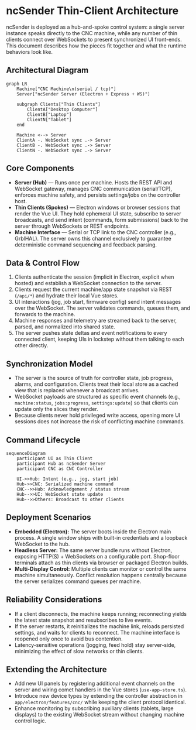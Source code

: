 # ncSender Thin-Client Architecture

ncSender is deployed as a hub-and-spoke control system: a single server instance speaks directly to the CNC machine, while any number of thin clients connect over WebSockets to present synchronized UI front-ends. This document describes how the pieces fit together and what the runtime behaviors look like.

## Architectural Diagram
```mermaid
graph LR
    Machine["CNC Machine\n(serial / tcp)"]
    Server["ncSender Server (Electron + Express + WS)"]

    subgraph Clients["Thin Clients"]
        ClientA["Desktop Computer"]
        ClientB["Laptop"]
        ClientN["Tablet"]
    end

    Machine <--> Server
    ClientA -. WebSocket sync .-> Server
    ClientB -. WebSocket sync .-> Server
    ClientN -. WebSocket sync .-> Server
```

## Core Components
- **Server (Hub)** — Runs once per machine. Hosts the REST API and WebSocket gateway, manages CNC communication (serial/TCP), enforces machine safety, and persists settings/jobs on the controller host.
- **Thin Clients (Spokes)** — Electron windows or browser sessions that render the Vue UI. They hold ephemeral UI state, subscribe to server broadcasts, and send intent (commands, form submissions) back to the server through WebSockets or REST endpoints.
- **Machine Interface** — Serial or TCP link to the CNC controller (e.g., GrblHAL). The server owns this channel exclusively to guarantee deterministic command sequencing and feedback parsing.

## Data & Control Flow
1. Clients authenticate the session (implicit in Electron, explicit when hosted) and establish a WebSocket connection to the server.
2. Clients request the current machine/app state snapshot via REST (`/api/*`) and hydrate their local Vue stores.
3. UI interactions (jog, job start, firmware config) send intent messages over the WebSocket. The server validates commands, queues them, and forwards to the machine.
4. Machine responses and telemetry are streamed back to the server, parsed, and normalized into shared state.
5. The server pushes state deltas and event notifications to every connected client, keeping UIs in lockstep without them talking to each other directly.

## Synchronization Model
- The server is the source of truth for controller state, job progress, alarms, and configuration. Clients treat their local store as a cached view that is replaced whenever a broadcast arrives.
- WebSocket payloads are structured as specific event channels (e.g., `machine:status`, `jobs:progress`, `settings:update`) so that clients can update only the slices they render.
- Because clients never hold privileged write access, opening more UI sessions does not increase the risk of conflicting machine commands.

## Command Lifecycle
```mermaid
sequenceDiagram
    participant UI as Thin Client
    participant Hub as ncSender Server
    participant CNC as CNC Controller

    UI->>Hub: Intent (e.g., jog, start job)
    Hub->>CNC: Serialized machine command
    CNC-->>Hub: Acknowledgement / status stream
    Hub-->>UI: WebSocket state update
    Hub-->>Others: Broadcast to other clients
```

## Deployment Scenarios
- **Embedded (Electron):** The server boots inside the Electron main process. A single window ships with built-in credentials and a loopback WebSocket to the hub.
- **Headless Server:** The same server bundle runs without Electron, exposing HTTP(S) + WebSockets on a configurable port. Shop-floor terminals attach as thin clients via browser or packaged Electron builds.
- **Multi-Display Control:** Multiple clients can monitor or control the same machine simultaneously. Conflict resolution happens centrally because the server serializes command queues per machine.

## Reliability Considerations
- If a client disconnects, the machine keeps running; reconnecting yields the latest state snapshot and resubscribes to live events.
- If the server restarts, it reinitializes the machine link, reloads persisted settings, and waits for clients to reconnect. The machine interface is reopened only once to avoid bus contention.
- Latency-sensitive operations (jogging, feed hold) stay server-side, minimizing the effect of slow networks or thin clients.

## Extending the Architecture
- Add new UI panels by registering additional event channels on the server and wiring comet handlers in the Vue stores (`use-app-store.ts`).
- Introduce new device types by extending the controller abstraction in `app/electron/features/cnc/` while keeping the client protocol identical.
- Enhance monitoring by subscribing auxiliary clients (tablets, large displays) to the existing WebSocket stream without changing machine control logic.
